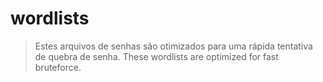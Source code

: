 # wordlists

>Estes arquivos de senhas são otimizados para uma rápida tentativa de quebra de senha. 
>These wordlists are optimized for fast bruteforce.
